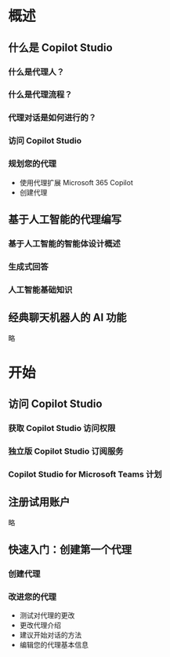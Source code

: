 # 概述
## 什么是 Copilot Studio
### 什么是代理人？
### 什么是代理流程？
### 代理对话是如何进行的？
### 访问 Copilot Studio
### 规划您的代理
* 使用代理扩展 Microsoft 365 Copilot
* 创建代理

## 基于人工智能的代理编写
### 基于人工智能的智能体设计概述
### 生成式回答
### 人工智能基础知识

## 经典聊天机器人的 AI 功能
略

# 开始
## 访问 Copilot Studio
### 获取 Copilot Studio 访问权限
### 独立版 Copilot Studio 订阅服务
### Copilot Studio for Microsoft Teams 计划

## 注册试用账户
略

## 快速入门：创建第一个代理
### 创建代理
### 改进您的代理
* 测试对代理的更改
* 更改代理介绍
* 建议开始对话的方法
* 编辑您的代理基本信息